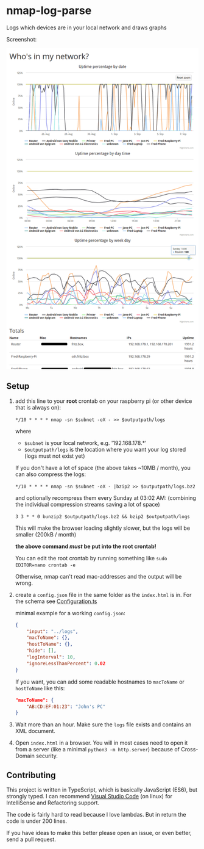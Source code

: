 # nmap-log-parse

Logs which devices are in your local network and draws graphs

Screenshot:

![Screenshot](screenshot.png)

## Setup

1. add this line to your **root** crontab on your raspberry pi (or other device that is always on):

    `*/10 * * * * nmap -sn $subnet -oX - >> $outputpath/logs`

	where
    
    - `$subnet` is your local network, e.g. '192.168.178.\*'
    - `$outputpath/logs` is the location where you want your log stored (logs must not exist yet)
    
    If you don't have a lot of space (the above takes ~10MB / month), you can also compress the logs:
    
    `*/10 * * * * nmap -sn $subnet -oX - |bzip2 >> $outputpath/logs.bz2`
    
    and optionally recompress them every Sunday at 03:02 AM: (combining the individual compression streams saving a lot of space)
    
    `3 3 * * 0 bunzip2 $outputpath/logs.bz2 && bzip2 $outputpath/logs`
    
    This will make the browser loading slightly slower, but the logs will be smaller (200kB / month)

    **the above command *must* be put into the root crontab!** 

    You can edit the root crontab by running something like `sudo EDITOR=nano crontab -e`
    
    Otherwise, nmap can't read mac-addresses and the output will be wrong.

2. create a `config.json` file in the same folder as the `index.html` is in. For the schema see [Configuration.ts](src/Configuration.ts)

    minimal example for a working `config.json`:
    ```json
    {
    	"input": "../logs",
    	"macToName": {},
    	"hostToName": {},
    	"hide": [],
    	"logInterval": 10,
    	"ignoreLessThanPercent": 0.02
    }
    ```

    If you want, you can add some readable hostnames to `macToName` or `hostToName` like this:

    ```json
    "macToName": {
    	"AB:CD:EF:01:23": "John's PC"
    }
    ```

3. Wait more than an hour. Make sure the `logs` file exists and contains an XML document.
4. Open `index.html` in a browser. You will in most cases need to open it from a server (like a minimal `python3 -m http.server`) because of Cross-Domain security.


## Contributing

This project is written in TypeScript, which is basically JavaScript (ES6), but strongly typed. I can recommend [Visual Studio Code](https://code.visualstudio.com/) (on linux) for IntelliSense and Refactoring support.

The code is fairly hard to read because I love lambdas. But in return the code is under 200 lines.

If you have ideas to make this better please open an issue, or even better, send a pull request.
